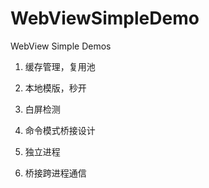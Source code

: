 # WebViewSimpleDemo

WebView Simple Demos

1. 缓存管理，复用池

2. 本地模版，秒开

3. 白屏检测

4. 命令模式桥接设计

5. 独立进程

6. 桥接跨进程通信
